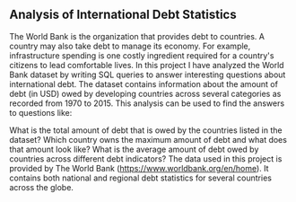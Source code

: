 ## Analysis of International Debt Statistics
The World Bank is the organization that provides debt to countries. A country may also take debt to manage its economy. For example, infrastructure spending is one costly ingredient required for a country's citizens to lead comfortable lives.
In this project I have analyzed the World Bank dataset by writing SQL queries to answer interesting questions about international debt. The dataset contains information about the amount of debt (in USD) owed by developing countries across several categories as recorded from 1970 to 2015. This analysis can be used to find the answers to questions like:

What is the total amount of debt that is owed by the countries listed in the dataset?
Which country owns the maximum amount of debt and what does that amount look like?
What is the average amount of debt owed by countries across different debt indicators?
The data used in this project is provided by The World Bank (https://www.worldbank.org/en/home). It contains both national and regional debt statistics for several countries across the globe.
